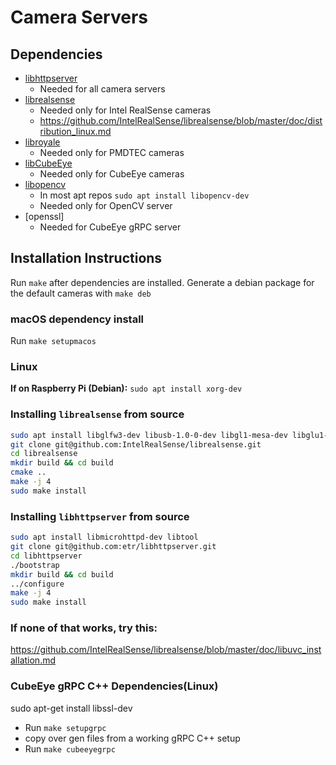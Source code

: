 # Camera Servers

## Dependencies
* [libhttpserver](https://github.com/etr/libhttpserver)
  * Needed for all camera servers
* [librealsense](https://github.com/IntelRealSense/librealsense)
  * Needed only for Intel RealSense cameras
  * https://github.com/IntelRealSense/librealsense/blob/master/doc/distribution_linux.md
* [libroyale](https://pmdtec.com/picofamily/software/)
  * Needed only for PMDTEC cameras
* [libCubeEye](http://cube-eye.co.kr/en/#/support/main.asp?sub=download)
  * Needed only for CubeEye cameras
* [libopencv](https://opencv.org/releases/)
  * In most apt repos `sudo apt install libopencv-dev`
  * Needed only for OpenCV server
* [openssl]
  * Needed for CubeEye gRPC server
## Installation Instructions
Run `make` after dependencies are installed. Generate a debian package for the default cameras with `make deb`

### macOS dependency install
Run `make setupmacos`

### Linux
**If on Raspberry Pi (Debian):** `sudo apt install xorg-dev`

### Installing `librealsense` from source
```bash
sudo apt install libglfw3-dev libusb-1.0-0-dev libgl1-mesa-dev libglu1-mesa-dev
git clone git@github.com:IntelRealSense/librealsense.git
cd librealsense
mkdir build && cd build
cmake ..
make -j 4
sudo make install
```
    
### Installing `libhttpserver` from source
```bash
sudo apt install libmicrohttpd-dev libtool
git clone git@github.com:etr/libhttpserver.git
cd libhttpserver
./bootstrap
mkdir build && cd build
../configure
make -j 4
sudo make install
```

### If none of that works, try this:
https://github.com/IntelRealSense/librealsense/blob/master/doc/libuvc_installation.md

### CubeEye gRPC C++ Dependencies(Linux)
sudo apt-get install libssl-dev
* Run `make setupgrpc`
* copy over gen files from a working gRPC C++ setup
* Run `make cubeeyegrpc`
